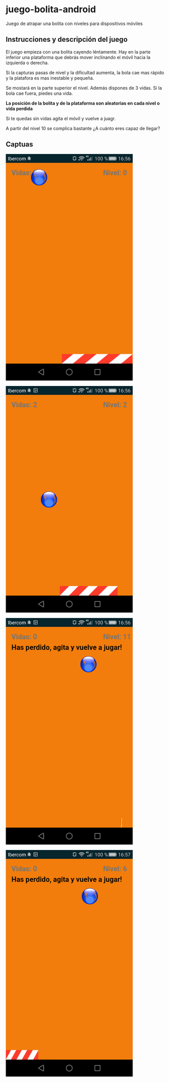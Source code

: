 # juego-bolita-android
Juego de atrapar una bolita con niveles para dispositivos móviles 

## Instrucciones y descripción del juego
El juego empieza con una bolita cayendo léntamente. Hay en la parte inferior una plataforma que debrás mover
inclinando el móvil hacia la izquierda o derecha. 

Si la capturas pasas de nivel y la dificultad aumenta, la bola cae mas rápido y la platafora es mas inestable y pequeña.

Se mostará en la parte superior el nivel. Además dispones de 3 vidas. Si la bola cae fuera, piedes una vida. 

**La posición de la bolita y de la plataforma son aleatorias en cada nivel o vida perdida**

Si te quedas sin vidas agita el móvil y vuelve a juagr. 

A partir del nivel 10 se complica bastante ¿A cuánto eres capaz de llegar?

## Captuas

![Con titulo](https://github.com/MoisesRodriguezN/juego-bolita-android/raw/master/Juego%20bolita/public_html/capturas/cap1.png "Juego empezando")

![Con titulo](https://github.com/MoisesRodriguezN/juego-bolita-android/raw/master/Juego%20bolita/public_html/capturas/cap2.png "Nivel 2 con una vida menos")

![Con titulo](https://github.com/MoisesRodriguezN/juego-bolita-android/raw/master/Juego%20bolita/public_html/capturas/cap3.png "Juego perdido nivel 11")

![Con titulo](https://github.com/MoisesRodriguezN/juego-bolita-android/raw/master/Juego%20bolita/public_html/capturas/cap4-1.png "Juego perdido nivel 6")
